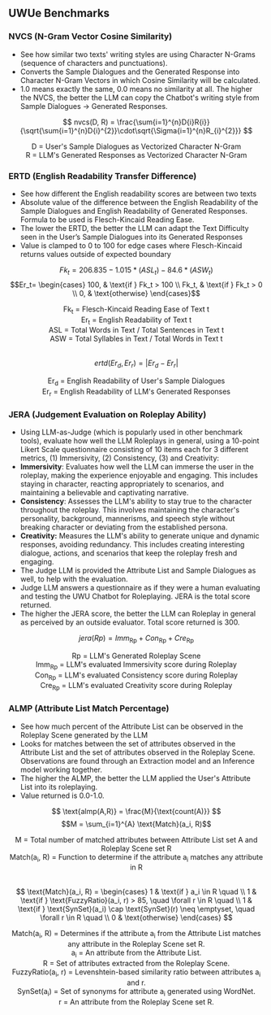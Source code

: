 ## UWUe Benchmarks
### NVCS (N-Gram Vector Cosine Similarity)
- See how similar two texts' writing styles are using Character N-Grams (sequence of characters and punctuations). 
- Converts the Sample Dialogues and the Generated Response into Character N-Gram Vectors in which Cosine Similarity will be calculated. 
 - 1.0 means exactly the same, 0.0 means no similarity at all. The higher the NVCS, the better the LLM can copy the Chatbot's writing style from Sample Dialogues -> Generated Responses.
 
$$ nvcs(D, R) = \frac{\sum{i=1}^{n}D{i}R{i}}{\sqrt{\sum{i=1}^{n}D{i}^{2}}\cdot\sqrt{\Sigma{i=1}^{n}R_{i}^{2}}} $$
<div align="center">
D = User's Sample Dialogues as Vectorized Character N-Gram <br>
R = LLM's Generated Responses as Vectorized Character N-Gram
</div>

 ### ERTD (English Readability Transfer Difference)
- See how different the English readability scores are between two texts
- Absolute value of the difference between the English Readability of the Sample Dialogues and English Readability of Generated Responses. Formula to be used is Flesch-Kincaid Reading Ease.
- The lower the ERTD, the better the LLM can adapt the Text Difficulty seen in the User’s Sample Dialogues into its Generated Responses
- Value is clamped to 0 to 100 for edge cases where Flesch-Kincaid returns values outside of expected boundary

$$Fk_t=206.835 - 1.015 * (ASL_t) - 84.6 * (ASW_t)$$
$$Er_t= \begin{cases}
100, & \text{if } Fk_t > 100 \\
Fk_t, & \text{if } Fk_t > 0 \\
0, & \text{otherwise}
\end{cases}$$
<div align="center">
Fk<sub>t</sub> = Flesch-Kincaid Reading Ease of Text t<br>
Er<sub>t</sub> = English Readability of Text t<br>
ASL = Total Words in Text / Total Sentences in Text t<br>
ASW = Total Syllables in Text / Total Words in Text t
</div>
<br>

$$ertd(Er_d,Er_r) = |Er_d - Er_r|$$
<div align="center">
Er<sub>d</sub> = English Readability of User's Sample Dialogues <br>
Er<sub>r</sub> = English Readability of LLM's Generated Responses
</div>

### JERA (Judgement Evaluation on Roleplay Ability)
- Using LLM-as-Judge (which is popularly used in other benchmark tools), evaluate how well the LLM Roleplays in general, using a 10-point Likert Scale questionnaire consisting of 10 items each for 3 different metrics, (1) Immersivity, (2) Consistency, (3) and Creativity:
- **Immersivity**: Evaluates how well the LLM can immerse the user in the roleplay, making the experience enjoyable and engaging. This includes staying in character, reacting appropriately to scenarios, and maintaining a believable and captivating narrative.
- **Consistency**: Assesses the LLM's ability to stay true to the character throughout the roleplay. This involves maintaining the character's personality, background, mannerisms, and speech style without breaking character or deviating from the established persona.
- **Creativity:** Measures the LLM's ability to generate unique and dynamic responses, avoiding redundancy. This includes creating interesting dialogue, actions, and scenarios that keep the roleplay fresh and engaging.
- The Judge LLM is provided the Attribute List and Sample Dialogues as well, to help with the evaluation.
- Judge LLM answers a questionnaire as if they were a human evaluating and testing the UWU Chatbot for Roleplaying. JERA is the total score returned.
- The higher the JERA score, the better the LLM can Roleplay in general as perceived by an outside evaluator. Total score returned is 300.

$$jera(Rp) = Imm_{\text{Rp}}+Con_{\text{Rp}}+Cre_{\text{Rp}}$$
<div align="center">
Rp = LLM's Generated Roleplay Scene<br>
Imm<sub>Rp</sub> = LLM's evaluated Immersivity score during Roleplay<br>
Con<sub>Rp</sub> = LLM's evaluated Consistency score during Roleplay<br>
Cre<sub>Rp</sub> = LLM's evaluated Creativity score during Roleplay<br>
</div>




### ALMP (Attribute List Match Percentage)
- See how much percent of the Attribute List can be observed in the Roleplay Scene generated by the LLM
- Looks for matches between the set of attributes observed in the Attribute List and the set of attributes observed in the Roleplay Scene. Observations are found through an Extraction model and an Inference model working together.
- The higher the ALMP, the better the LLM applied the User's Attribute List into its roleplaying.
- Value returned is 0.0-1.0.

$$
\text{almp(A,R)} = \frac{M}{\text{count(A)}}
$$
$$M = \sum_{i=1}^{A} \text{Match}(a_i, R)$$
<div align="center">
M = Total number of matched attributes between Attribute List set A and Roleplay Scene set R<br>
Match(a<sub>i</sub>, R) = Function to determine if the attribute a<sub>i</sub> matches any attribute in R
</div>
<br>

$$
\text{Match}(a_i, R) = 
\begin{cases} 
1 & \text{if } a_i \in R \quad  \\
1 & \text{if } \text{FuzzyRatio}(a_i, r) > 85, \quad \forall r \in R \quad  \\
1 & \text{if } \text{SynSet}(a_i) \cap \text{SynSet}(r) \neq \emptyset, \quad \forall r \in R \quad  \\
0 & \text{otherwise}
\end{cases}
$$
<div align="center">
Match(a<sub>i</sub>, R) = Determines if the attribute a<sub>i</sub> from the Attribute List matches any attribute in the Roleplay Scene set R.<br>
a<sub>i</sub> = An attribute from the Attribute List.<br>
R = Set of attributes extracted from the Roleplay Scene.<br>
FuzzyRatio(a<sub>i</sub>, r) = Levenshtein-based similarity ratio between attributes a<sub>i</sub> and r.<br>
SynSet(a<sub>i</sub>) = Set of synonyms for attribute a<sub>i</sub> generated using WordNet.<br>
r = An attribute from the Roleplay Scene set R.
</div>
<br>


